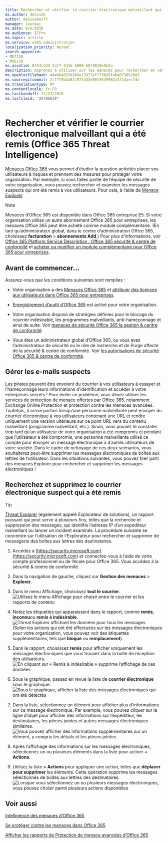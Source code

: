 ```yaml
---
title: Rechercher et vérifier le courrier électronique malveillant qui a été remis (Office 365 Threat Intelligence)
ms.author: deniseb
author: denisebmsft
manager: laurawi
ms.date: 8/6/2018
ms.audience: ITPro
ms.topic: article
ms.service: o365-administration
localization_priority: Normal
search.appverid:
- MET150
- MOE150
ms.assetid: 8f54cd33-4af7-4d1b-b800-68f8818e5b2a
description: Apprenez à utiliser sur les menaces pour rechercher et vérifier la messagerie.
ms.openlocfilehash: 4440b4d1503b9a13977ef773b95fa64873662b85
ms.sourcegitcommit: 2cf7f5bb282c971d33e00f65d9982a3f14aec74e
ms.translationtype: MT
ms.contentlocale: fr-FR
ms.lasthandoff: 11/27/2018
ms.locfileid: "26706038"
---
```

# <a name="find-and-investigate-malicious-email-that-was-delivered-office-365-threat-intelligence"></a>Rechercher et vérifier le courrier électronique malveillant qui a été remis (Office 365 Threat Intelligence)

[Menaces Office 365](office-365-ti.md) vous permet d’étudier la question activités placer vos utilisateurs à risques et prennent des mesures pour protéger votre organisation. Par exemple, si vous faites partie de l’équipe de sécurité de votre organisation, vous pouvez rechercher et examiner les messages suspects qui ont été remis à vos utilisateurs. Pour cela, à l’aide de [Menace Explorer](get-started-with-ti.md#threat-explorer).
  
> [!NOTE]
> Menaces d’Office 365 est disponible dans Office 365 entreprise E5. Si votre organisation utilise un autre abonnement Office 365 pour entreprises, les menaces Office 365 peut être acheté comme module complémentaire. (En tant qu’administrateur global, dans le centre d’administration Office 365, choisissez **facturation** \> **abonnements Add**.) Pour plus d’informations, voir [Office 365 Platform Service Description : Office 365 sécurité &amp; centre de conformité](https://technet.microsoft.com/en-us/library/dn933793.aspx) et [acheter ou modifier un module complémentaire pour Office 365 pour entreprises](https://support.office.com/article/4e7b57d6-b93b-457d-aecd-0ea58bff07a6). 
  
## <a name="before-you-begin"></a>Avant de commencer...

Assurez-vous que les conditions suivantes sont remplies :
  
- Votre organisation a des [Menaces Office 365](office-365-ti.md) et [attribuer des licences aux utilisateurs dans Office 365 pour entreprises](https://support.office.com/article/997596b5-4173-4627-b915-36abac6786dc).
    
- [Enregistrement d’audit d’Office 365](turn-audit-log-search-on-or-off.md) est activé pour votre organisation. 
    
- Votre organisation dispose de stratégies définies pour le blocage du courrier indésirable, les programmes malveillants, anti-hameçonnage et ainsi de suite. Voir [menaces de sécurité Office 365 la gestion &amp; centre de conformité](threat-management.md).
    
- Vous êtes un administrateur global d’Office 365, ou vous avez l’administrateur de sécurité ou le rôle de recherche et de Purge affecté de la sécurité &amp; centre de conformité. Voir [les autorisations de sécurité Office 365 &amp; centre de conformité](permissions-in-the-security-and-compliance-center.md).
    
## <a name="dealing-with-suspicious-emails"></a>Gérer les e-mails suspects

Les pirates peuvent être envoient du courrier à vos utilisateurs à essayer et l’hameçonnage leurs informations d’identification et accéder à votre entreprises secrets ! Pour éviter ce problème, vous devez utiliser les services de protection de menace offertes par Office 365, notamment Exchange Online Protection et protection contre les menaces avancées. Toutefois, il arrive parfois lorsqu’une personne malveillante peut envoyer du courrier électronique à vos utilisateurs contenant une URL et rendre uniquement une version ultérieure sur ce point URL vers du contenu malveillant (programme malveillant, etc.). Sinon, vous pouvez le constater trop tard qu’un utilisateur de votre organisation a été compromis et pendant que l’utilisateur a été compromis, une personne malveillante utilisé ce compte pour envoyer un message électronique à d’autres utilisateurs de votre société. Dans le cadre de nettoyage de ces deux scénarios, vous souhaiterez peut-être supprimer les messages électroniques de boîtes aux lettres de l’utilisateur. Dans les situations suivantes, vous pouvez tirer parti des menaces Explorer pour rechercher et supprimer les messages électroniques !
  
## <a name="find-and-delete-suspicious-email-that-was-delivered"></a>Recherchez et supprimez le courrier électronique suspect qui a été remis

> [!TIP]
> [Threat Explorer](get-started-with-ti.md#threat-explorer) (également appelé Explorateur de solutions), un rapport puissant qui peut servir à plusieurs fins, telles que la recherche et suppression des messages, qui identifie l’adresse IP d’un expéditeur malveillant ou lancer un incident examinés. La procédure suivante se concentre sur l’utilisation de l’Explorateur pour rechercher et supprimer de messagerie des boîtes aux lettres des destinataires. 
  
1. Accédez à [https://security.microsoft.com](https://security.microsoft.com) et connectez-vous à l’aide de votre compte professionnel ou de l’école pour Office 365. Vous accédez à la sécurité &amp; centre de conformité. 
    
2. Dans la navigation de gauche, cliquez sur **Gestion des menaces** \> **Explorer**.
    
3. Dans le menu Affichage, choisissez **tout le courrier**.<br/>![Utilisez le menu Affichage pour choisir entre le courrier et les rapports de contenu](media/d39013ff-93b6-42f6-bee5-628895c251c2.png)
  
4. Notez les étiquettes qui apparaissent dans le rapport, comme **remis**, **inconnu**ou **remis à indésirable**.<br/>![Threat Explorer affichant les données pour tous les messages](media/208826ed-a85e-446f-b276-b5fdc312fbcb.png)<br/>(Selon les actions qui ont été effectuées sur les messages électroniques pour votre organisation, vous pouvez voir des étiquettes supplémentaires, tels que **bloqué** ou **remplacement**).
    
5. Dans le rapport, choisissez **remis** pour afficher uniquement les messages électroniques que vous trouvez dans la boîte de réception des utilisateurs.<br/>![En cliquant sur « Remis à indésirable » supprime l’affichage de ces données](media/e6fb2e47-461e-4f6f-8c65-c331bd858758.png)
  
6. Sous le graphique, passez en revue la liste de **courrier électronique** sous le graphique.<br/>![Sous le graphique, afficher la liste des messages électroniques qui ont été détectés](media/dfb60590-1236-499d-97da-86c68621e2bc.png)
  
7. Dans la liste, sélectionnez un élément pour afficher plus d’informations sur ce message électronique. Par exemple, vous pouvez cliquer sur la ligne d’objet pour afficher des informations sur l’expéditeur, les destinataires, les pièces jointes et autres messages électroniques similaires.<br/>![Vous pouvez afficher des informations supplémentaires sur un élément, y compris les détails et les pièces jointes](media/5a5707c3-d62a-4610-ae7b-900fff8708b2.png)
  
8. Après l’affichage des informations sur les messages électroniques, sélectionnez un ou plusieurs éléments dans la liste pour activer **+ Actions**.
    
9. Utilisez la liste **+ Actions** pour appliquer une action, telles que **déplacer pour supprimer** les éléments. Cette opération supprime les messages sélectionnés de boîtes aux lettres des destinataires.<br/>![Lorsque vous sélectionnez un ou plusieurs messages électroniques, vous pouvez choisir parmi plusieurs actions disponibles](media/ef12e10c-60a7-4f66-8f76-68d77ae26de1.png)
  
## <a name="related-topics"></a>Voir aussi

[Intelligence des menaces d’Office 365](office-365-ti.md)
  
[Se protéger contre les menaces dans Office 365](protect-against-threats.md)
  
[Afficher les rapports de Protection de menace avancées d’Office 365](view-reports-for-atp.md)
  

